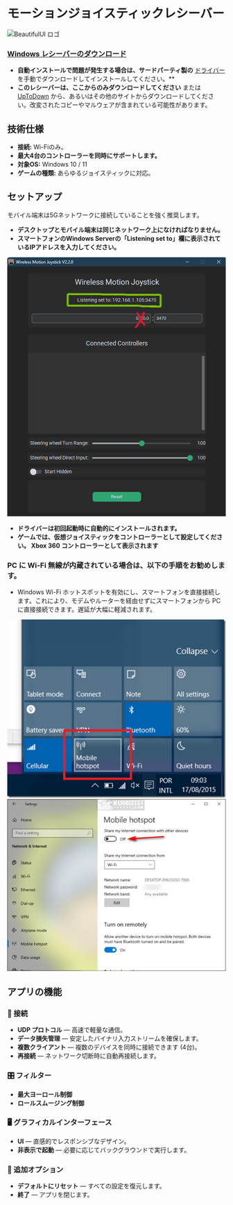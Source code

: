 # モーションジョイスティックレシーバー
![BeautifulUI ロゴ](https://raw.githubusercontent.com/Suundumused/Motion-Joystick-Steering-Wheel/refs/heads/main/Server%20Side/icon/icon.ico)

### [Windows レシーバーのダウンロード](https://github.com/Suundumused/Motion-Joystick-Steering-Wheel/releases)
- **自動インストールで問題が発生する場合は、サードパーティ製の** [ドライバー](https://github.com/Suundumused/Motion-Joystick-Steering-Wheel/tree/main/Server%20Side/Driver) を手動でダウンロードしてインストールしてください。**
- **このレシーバーは、ここからのみダウンロードしてください** または [UpToDown](https://gravity-joystick-receiver.br.uptodown.com/windows) から、あるいはその他のサイトからダウンロードしてください。改変されたコピーやマルウェアが含まれている可能性があります。

## 技術仕様

- **接続:** Wi-Fiのみ。
- **最大4台のコントローラーを同時にサポートします。**
- **対象OS:** Windows 10 / 11
- **ゲームの種類:** あらゆるジョイスティックに対応。

## セットアップ

モバイル端末は5Gネットワ​​ークに接続していることを強く推奨します。

- **デスクトップとモバイル端末は同じネットワーク上になければなりません。**
- **スマートフォンのWindows Serverの「Listening set to」欄に表示されているIPアドレスを入力してください。**

![receiver](https://raw.githubusercontent.com/Suundumused/Motion-Joystick-Steering-Wheel/refs/heads/main/Assets/Screenshot%202025-06-04%20154453.png)
- **ドライバーは初回起動時に自動的にインストールされます。**
- **ゲームでは、仮想ジョイスティックをコントローラーとして設定してください。 Xbox 360 コントローラーとして表示されます**

### PC に Wi-Fi 無線が内蔵されている場合は、以下の手順をお勧めします。

- Windows Wi-Fi ホットスポットを有効にし、スマートフォンを直接接続します。これにより、モデムやルーターを経由せずにスマートフォンから PC に直接接続できます。遅延が大幅に軽減されます。

![Hostspot](https://raw.githubusercontent.com/Suundumused/Motion-Joystick-Steering-Wheel/refs/heads/main/Assets/scrshot2.png)
![Hostspo2](https://raw.githubusercontent.com/Suundumused/Motion-Joystick-Steering-Wheel/refs/heads/main/Assets/windows101.jpg)

## アプリの機能
### 🔌 接続
- **UDP プロトコル** — 高速で軽量な通信。
- **データ損失管理** — 安定したバイナリ入力ストリームを確保します。
- **複数クライアント** — 複数のデバイスを同時に接続できます (4台)。
- **再接続** — ネットワーク切断時に自動再接続します。

### 🎛️ フィルター
- **最大ヨーロール制御**
- **ロールスムージング制御**

### 🖥️ グラフィカルインターフェース
- **UI** — 直感的でレスポンシブなデザイン。
- **非表示で起動** — 必要に応じてバックグラウンドで実行します。

### 🧰 追加オプション
- **デフォルトにリセット** — すべての設定を復元します。
- **終了** — アプリを閉じます。